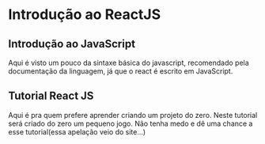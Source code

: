 # Introdução ao ReactJS

## Introdução ao JavaScript

Aqui é visto um pouco da sintaxe básica do javascript, recomendado pela documentação da linguagem, já que o react é escrito em JavaScript.

## Tutorial React JS

Aqui é pra quem prefere aprender criando um projeto do zero. Neste tutorial será criado do zero um pequeno jogo. Não tenha medo e dê uma chance a esse tutorial(essa apelação veio do site...)
